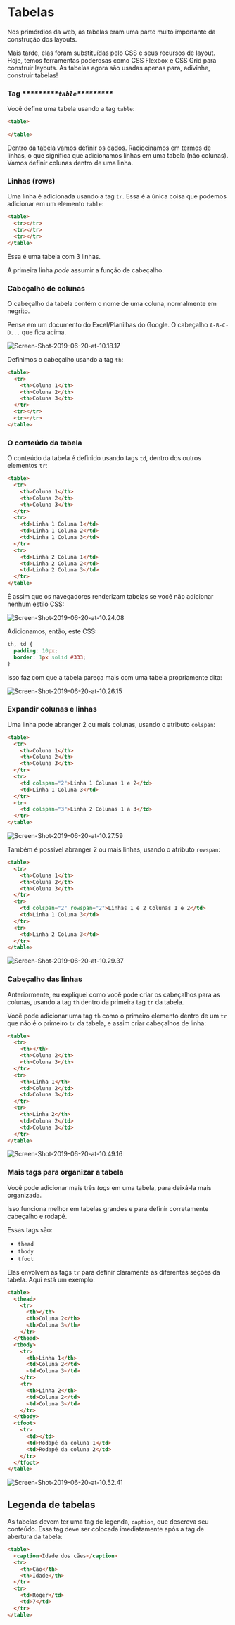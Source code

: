 <h1>Tabelas</h1>



Nos primórdios da web, as tabelas eram uma parte muito importante da construção dos layouts.

Mais tarde, elas foram substituídas pelo CSS e seus recursos de layout.  Hoje, temos ferramentas poderosas como CSS Flexbox e CSS Grid para  construir layouts. As tabelas agora são usadas apenas para, adivinhe,  construir tabelas!

### **Tag \**\*\*\*\*\*\*\*\*`table`\*\*\*\*\*\*\*\*\****

Você define uma tabela usando a tag `table`:

```html
<table>

</table>
```

Dentro da tabela vamos definir os dados. Raciocinamos em termos de linhas, o que significa que adicionamos linhas em uma tabela  (não colunas). Vamos definir colunas dentro de uma linha.

### **Linhas (rows)**

Uma linha é adicionada usando a tag `tr`. Essa é a única coisa que podemos adicionar em um elemento `table`:

```html
<table>
  <tr></tr>
  <tr></tr>
  <tr></tr>
</table>
```


Essa é uma tabela com 3 linhas.

A primeira linha *pode* assumir a função de cabeçalho.

### **Cabeçalho de colunas**

O cabeçalho da tabela contém o nome de uma coluna, normalmente em negrito.

Pense em um documento do Excel/Planilhas do Google. O cabeçalho `A-B-C-D...` que fica acima.

![Screen-Shot-2019-06-20-at-10.18.17](https://www.freecodecamp.org/portuguese/news/content/images/2022/11/Screen-Shot-2019-06-20-at-10.18.17.png)

Definimos o cabeçalho usando a tag `th`:

```html
<table>
  <tr>
    <th>Coluna 1</th>
    <th>Coluna 2</th>
    <th>Coluna 3</th>
  </tr>
  <tr></tr>
  <tr></tr>
</table>
```

### O conteúdo da tabela

O conteúdo da tabela é definido usando tags `td`, dentro dos outros elementos `tr`:

```html
<table>
  <tr>
    <th>Coluna 1</th>
    <th>Coluna 2</th>
    <th>Coluna 3</th>
  </tr>
  <tr>
    <td>Linha 1 Coluna 1</td>
    <td>Linha 1 Coluna 2</td>
    <td>Linha 1 Coluna 3</td>
  </tr>
  <tr>
    <td>Linha 2 Coluna 1</td>
    <td>Linha 2 Coluna 2</td>
    <td>Linha 2 Coluna 3</td>
  </tr>
</table>
```

É assim que os navegadores renderizam tabelas se você não adicionar nenhum estilo CSS:

![Screen-Shot-2019-06-20-at-10.24.08](https://www.freecodecamp.org/portuguese/news/content/images/2022/11/Screen-Shot-2019-06-20-at-10.24.08.png)

Adicionamos, então, este CSS:

```css
th, td {
  padding: 10px;
  border: 1px solid #333;
}
```

Isso faz com que a tabela pareça mais com uma tabela propriamente dita:

![Screen-Shot-2019-06-20-at-10.26.15](https://www.freecodecamp.org/portuguese/news/content/images/2022/11/Screen-Shot-2019-06-20-at-10.26.15.png)

### Expandir colunas e linhas

Uma linha pode abranger 2 ou mais colunas, usando o atributo `colspan`:

```html
<table>
  <tr>
    <th>Coluna 1</th>
    <th>Coluna 2</th>
    <th>Coluna 3</th>
  </tr>
  <tr>
    <td colspan="2">Linha 1 Colunas 1 e 2</td>
    <td>Linha 1 Coluna 3</td>
  </tr>
  <tr>
    <td colspan="3">Linha 2 Colunas 1 a 3</td>
  </tr>
</table>
```

![Screen-Shot-2019-06-20-at-10.27.59](https://www.freecodecamp.org/portuguese/news/content/images/2022/11/Screen-Shot-2019-06-20-at-10.27.59.png)

Também é possível abranger 2 ou mais linhas, usando o atributo `rowspan`:

```html
<table>
  <tr>
    <th>Coluna 1</th>
    <th>Coluna 2</th>
    <th>Coluna 3</th>
  </tr>
  <tr>
    <td colspan="2" rowspan="2">Linhas 1 e 2 Colunas 1 e 2</td>
    <td>Linha 1 Coluna 3</td>
  </tr>
  <tr>
    <td>Linha 2 Coluna 3</td>
  </tr>
</table>
```

![Screen-Shot-2019-06-20-at-10.29.37](https://www.freecodecamp.org/portuguese/news/content/images/2022/11/Screen-Shot-2019-06-20-at-10.29.37.png)

### **Cabeçalho das linhas**

Anteriormente, eu expliquei como você pode criar os cabeçalhos para as colunas, usando a tag `th` dentro da primeira tag `tr` da tabela.

Você pode adicionar uma tag `th` como o primeiro elemento dentro de um `tr` que não é o primeiro `tr` da tabela, e assim criar cabeçalhos de linha:

```html
<table>
  <tr>
    <th></th>
    <th>Coluna 2</th>
    <th>Coluna 3</th>
  </tr>
  <tr>
    <th>Linha 1</th>
    <td>Coluna 2</td>
    <td>Coluna 3</td>
  </tr>
  <tr>
    <th>Linha 2</th>
    <td>Coluna 2</td>
    <td>Coluna 3</td>
  </tr>
</table>
```

![Screen-Shot-2019-06-20-at-10.49.16](https://www.freecodecamp.org/portuguese/news/content/images/2022/11/Screen-Shot-2019-06-20-at-10.49.16.png)

### Mais tags para organizar a tabela

Você pode adicionar mais três *tags* em uma tabela, para deixá-la mais organizada.

Isso funciona melhor em tabelas grandes e para definir corretamente cabeçalho e rodapé.

Essas tags são:

- `thead`
- `tbody`
- `tfoot`

Elas envolvem as tags `tr` para definir claramente as diferentes seções da tabela. Aqui está um exemplo:

```html
<table>
  <thead>
    <tr>
      <th></th>
      <th>Coluna 2</th>
      <th>Coluna 3</th>
    </tr>
  </thead>
  <tbody>
    <tr>
      <th>Linha 1</th>
      <td>Coluna 2</td>
      <td>Coluna 3</td>
    </tr>
    <tr>
      <th>Linha 2</th>
      <td>Coluna 2</td>
      <td>Coluna 3</td>
    </tr>
  </tbody>
  <tfoot>
    <tr>
      <td></td>
      <td>Rodapé da coluna 1</td>
      <td>Rodapé da coluna 2</td>
    </tr>
  </tfoot>
</table>
```

![Screen-Shot-2019-06-20-at-10.52.41](https://www.freecodecamp.org/portuguese/news/content/images/2022/11/Screen-Shot-2019-06-20-at-10.52.41.png)

## **Legenda de tabelas**

As tabelas devem ter uma tag de legenda, `caption`, que descreva seu conteúdo. Essa tag deve ser colocada imediatamente após a tag de abertura da tabela:

```html
<table>
  <caption>Idade dos cães</caption>
  <tr>
    <th>Cão</th>
    <th>Idade</th>
  </tr>
  <tr>
    <td>Roger</td>
    <td>7</td>
  </tr>
</table>
```

# 
